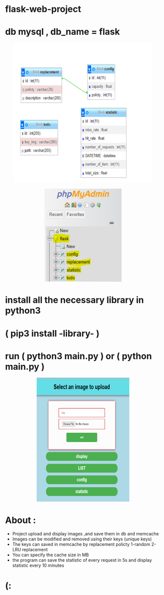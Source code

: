 # flask-web-project
# db mysql , db_name = flask
<center><img src="img/db.PNG" alt="/:" width="450" height="450"></center> <br>
<center><img src="img/db_flask.PNG" alt="/:" width="250" height="300"></center>

# install all the necessary library in python3  
# ( pip3 install -library- )
# run ( python3 main.py ) or ( python main.py )
<center><img src="img/uploadPage.PNG" alt="/:" width="300" height="400"></center>

# About :
<ul>
   <li>Project upload and display images ,and save them in db and memcache</li>
   <li>Images can be modified and removed using their keys (unique keys)</li>
   <li>The keys can saved in memcache by replacement policty 1-random 2-LRU replacement</li>
  <li> You can specify the cache size in MB </li>
  <li> the program can save the statistic of every request in 5s and display statistic every 10 minutes </li>
  </ul>

#   (:
